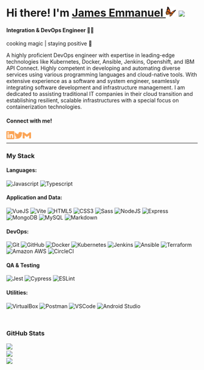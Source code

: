 # Hi there! I'm [James Emmanuel <img width="27px" src="./butterfly.png" />][website] <img src="https://media.giphy.com/media/hvRJCLFzcasrR4ia7z/giphy.gif" width="25px">

#### __Integration & DevOps Engineer__ 👨‍💻   
cooking magic | staying positive 🦋

A highly proficient DevOps engineer with expertise in leading-edge technologies like Kubernetes, Docker, Ansible, Jenkins, Openshift, and IBM API Connect. Highly competent in developing and automating diverse services using various programming languages and cloud-native tools. With extensive experience as a software and system engineer, seamlessly integrating software development and infrastructure management. I am dedicated to assisting traditional IT companies in their cloud transition and establishing resilient, scalable infrastructures with a special focus on containerization technologies.

#### **Connect with me!** <br/>

[<img align="left" alt="jomoflash | LinkedIn" width="21px" src="./linkedin.svg" />][linkedin]
[<img align="left" alt="jomoflash | Twitter" width="22px" src="./twitter.svg" />][twitter]
[<img align="left" alt="hello | Gmail" width="22px" src="./gmail.svg" />][gmail]
<br/>

---

### **My Stack**

#### Languages:

![Javascript](https://img.shields.io/badge/-JavaScript-EDD222?style=flat&logo=javascript&logoColor=white)
![Typescript](https://img.shields.io/badge/-TypeScript-3178C6?style=flat&logo=typescript&logoColor=white)

#### Application and Data:

![VueJS](https://img.shields.io/badge/-Vue-4FC08D?style=flat&logo=vue.js&logoColor=white)
![Vite](https://img.shields.io/badge/-Vite-646CFF?style=flat&logo=Vite&logoColor=white)
![HTML5](https://img.shields.io/badge/-HTML5-E34F26?style=flat&logo=html5&logoColor=white)
![CSS3](https://img.shields.io/badge/-CSS3-1572B6?style=flat&logo=css3)
![Sass](https://img.shields.io/badge/-Sass-CC6699?style=flat&logo=sass&logoColor=white)
![NodeJS](http://img.shields.io/badge/-NodeJS-339933?style=flat&logo=node.js&logoColor=white)
![Express](http://img.shields.io/badge/-Express-000000?style=flat&logo=express&logoColor=white)
![MongoDB](http://img.shields.io/badge/-MongoDB-47A248?style=flat&logo=mongodb&logoColor=white)
![MySQL](https://img.shields.io/badge/-MySQL-4479A1?style=flat&logo=MySQL&logoColor=white)
![Markdown](https://img.shields.io/badge/-Markdown-000000?style=flat&logo=markdown&logoColor=white)

#### DevOps:

![Git](https://img.shields.io/badge/-Git-F05032?style=flat&logo=git&logoColor=white)
![GitHub](https://img.shields.io/badge/-Github-181717?style=flat&logo=github&logoColor=white)
![Docker](https://img.shields.io/badge/-Docker-2496ED?style=flat&logo=Docker&logoColor=white)
![Kubernetes](https://img.shields.io/badge/-Kubernetes-326CE5?style=flat&logo=Kubernetes&logoColor=white)
![Jenkins](https://img.shields.io/badge/-Jenkins-D24939?style=flat&logo=Jenkins&logoColor=white)
![Ansible](https://img.shields.io/badge/-Ansible-EE0000?style=flat&logo=Ansible&logoColor=white)
![Terraform](https://img.shields.io/badge/-Terraform-7B42BC?style=flat&logo=Terraform&logoColor=white)
![Amazon AWS](https://img.shields.io/badge/-Amazon%20AWS-232F3E?style=flat&logo=amazon-aws&logoColor=white)
![CircleCI](https://img.shields.io/badge/-CircleCI-343434?style=flat&logo=circleci&logoColor=white)

#### QA & Testing

![Jest](https://img.shields.io/badge/-Jest-C21325?style=flat&logo=jest&logoColor=white)
![Cypress](https://img.shields.io/badge/-Cypress-17202C?style=flat&logo=cypress&logoColor=white)
![ESLint](https://img.shields.io/badge/-ESLint-4B32C3?style=flat&logo=eslint&logoColor=white)

#### Utilities:

![VirtualBox](https://img.shields.io/badge/-VirtualBox-183A61?style=flat&logo=VirtualBox&logoColor=white)
![Postman](https://img.shields.io/badge/-Postman-FF6C37?style=flat&logo=postman&logoColor=white)
![VSCode](https://img.shields.io/badge/-VSCode-007ACC?style=flat&logo=visual-studio-code&logoColor=white)
![Android Studio](https://img.shields.io/badge/-Android%20Studio-3DDC84?style=flat&logo=android-studio&logoColor=white)

<br/>

### GitHub Stats

![](https://github-readme-stats.vercel.app/api?username=jomoflash&theme=blueberry&hide_border=&include_all_commits=true&count_private=true)<br/>
![](https://github-readme-streak-stats.herokuapp.com/?user=jomoflash&theme=blueberry&hide_border=false)<br/>
![](https://github-readme-stats.vercel.app/api/top-langs/?username=jomoflash&theme=blueberry&hide_border=false&include_all_commits=true&count_private=true&layout=compact)

<!-- ![GitHub Activity Graph](https://activity-graph.herokuapp.com/graph?username=jomoflash&theme=dracula&hide_border=true) -->

[website]: https://jomoflash.com
[twitter]: https://twitter.com/jomoflash
[linkedin]: https://www.linkedin.com/in/jomoflash
[gmail]: mailto:hi@jomoflash.com

<!-- ### Other infos:

[![Visits Badge](https://badges.pufler.dev/visits/jomoflash/jomoflash)](https://badges.pufler.dev)
[![Years bieng member Badge](https://badges.pufler.dev/years/jomoflash)](https://badges.pufler.dev)
[![Public Repos Badge](https://badges.pufler.dev/repos/jomoflash)](https://badges.pufler.dev) -->

<!--
**jomoflash/jomoflash** is a ✨ _special_ ✨ repository because its `README.md` (this file) appears on your GitHub profile.

Here are some ideas to get you started:

- 🔭 I’m currently working on ...
- 🌱 I’m currently learning ...
- 👯 I’m looking to collaborate on ...
- 🤔 I’m looking for help with ...
- 💬 Ask me about ...
- 📫 How to reach me: ...
- 😄 Pronouns: ...
- ⚡ Fun fact: ...
-->
